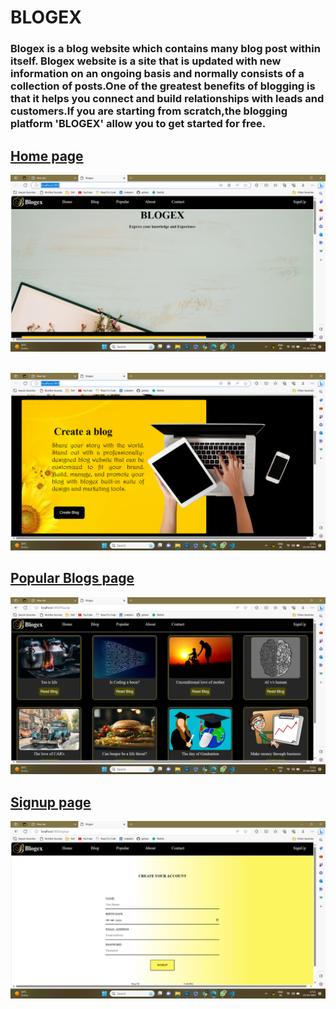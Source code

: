 # BLOGEX
### Blogex is a blog website which contains many blog post within itself. Blogex website is a site that is updated with new information on an ongoing basis and normally consists of a collection of posts.One of the greatest benefits of blogging is that it helps you connect and build relationships with leads and customers.If you are starting from scratch,the blogging platform 'BLOGEX' allow you to get started for free.


## <u>Home page</u>
![Home page screenshot](./src/home1.png)
<br/> <br/>

![Home page screenshot](./src/home2.png)

## <u>Popular Blogs page

![Popular page screenshot](./src/popular.png)

## <u>Signup page

![Signup page screenshot](./src/signup.png)


